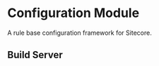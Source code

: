 # Configuration Module #

A rule base configuration framework for Sitecore.

## Build Server ##

<script type="text/javascript" src="http://ecs-ci.int.unic.com:8080/externalStatus.html?js=1&projectId=Unic_Modules_SitecoreModuleConfiguration&withCss=true">
</script>
